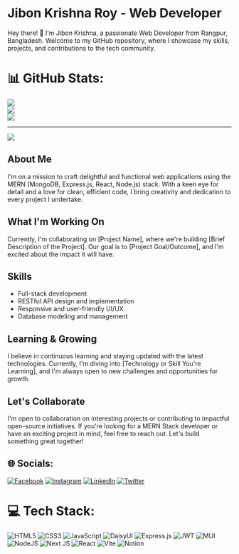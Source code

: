 # Jibon Krishna Roy - Web Developer

Hey there! 👋 I'm Jibon Krishna, a passionate Web Developer from Rangpur, Bangladesh. Welcome to my GitHub repository, where I showcase my skills, projects, and contributions to the tech community.

# 📊 GitHub Stats:
![](https://github-readme-stats.vercel.app/api?username=jibon-roy&theme=dark&hide_border=false&include_all_commits=false&count_private=false)<br/>
![](https://github-readme-streak-stats.herokuapp.com/?user=jibon-roy&theme=dark&hide_border=false)<br/>
![](https://github-readme-stats.vercel.app/api/top-langs/?username=jibon-roy&theme=dark&hide_border=false&include_all_commits=false&count_private=false&layout=compact)

---
[![](https://visitcount.itsvg.in/api?id=jibon-roy&icon=0&color=0)](https://visitcount.itsvg.in)


## About Me

I'm on a mission to craft delightful and functional web applications using the MERN (MongoDB, Express.js, React, Node.js) stack. With a keen eye for detail and a love for clean, efficient code, I bring creativity and dedication to every project I undertake.

## What I'm Working On

Currently, I'm collaborating on [Project Name], where we're building [Brief Description of the Project]. Our goal is to [Project Goal/Outcome], and I'm excited about the impact it will have.


## Skills

- Full-stack development
- RESTful API design and implementation
- Responsive and user-friendly UI/UX
- Database modeling and management

## Learning & Growing

I believe in continuous learning and staying updated with the latest technologies. Currently, I'm diving into [Technology or Skill You're Learning], and I'm always open to new challenges and opportunities for growth.

## Let's Collaborate

I'm open to collaboration on interesting projects or contributing to impactful open-source initiatives. If you're looking for a MERN Stack developer or have an exciting project in mind, feel free to reach out. Let's build something great together!


## 🌐 Socials:
[![Facebook](https://img.shields.io/badge/Facebook-%231877F2.svg?logo=Facebook&logoColor=white)](https://facebook.com/jkroyjoy1) [![Instagram](https://img.shields.io/badge/Instagram-%23E4405F.svg?logo=Instagram&logoColor=white)](https://instagram.com/jibonkr512) [![LinkedIn](https://img.shields.io/badge/LinkedIn-%230077B5.svg?logo=linkedin&logoColor=white)](https://linkedin.com/in/jibon-roy) [![Twitter](https://img.shields.io/badge/Twitter-%231DA1F2.svg?logo=Twitter&logoColor=white)](https://twitter.com/JibonKrishnaRo6) 

# 💻 Tech Stack:
![HTML5](https://img.shields.io/badge/html5-%23E34F26.svg?style=for-the-badge&logo=html5&logoColor=white) ![CSS3](https://img.shields.io/badge/css3-%231572B6.svg?style=for-the-badge&logo=css3&logoColor=white) ![JavaScript](https://img.shields.io/badge/javascript-%23323330.svg?style=for-the-badge&logo=javascript&logoColor=%23F7DF1E) ![DaisyUI](https://img.shields.io/badge/daisyui-5A0EF8?style=for-the-badge&logo=daisyui&logoColor=white) ![Express.js](https://img.shields.io/badge/express.js-%23404d59.svg?style=for-the-badge&logo=express&logoColor=%2361DAFB) ![JWT](https://img.shields.io/badge/JWT-black?style=for-the-badge&logo=JSON%20web%20tokens) ![MUI](https://img.shields.io/badge/MUI-%230081CB.svg?style=for-the-badge&logo=mui&logoColor=white) ![NodeJS](https://img.shields.io/badge/node.js-6DA55F?style=for-the-badge&logo=node.js&logoColor=white) ![Next JS](https://img.shields.io/badge/Next-black?style=for-the-badge&logo=next.js&logoColor=white) ![React](https://img.shields.io/badge/react-%2320232a.svg?style=for-the-badge&logo=react&logoColor=%2361DAFB) ![Vite](https://img.shields.io/badge/vite-%23646CFF.svg?style=for-the-badge&logo=vite&logoColor=white) ![Notion](https://img.shields.io/badge/Notion-%23000000.svg?style=for-the-badge&logo=notion&logoColor=white)

<!-- Proudly created with GPRM ( https://gprm.itsvg.in ) -->
